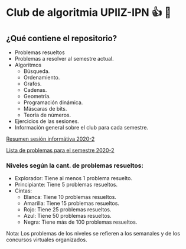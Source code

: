 # Club de algoritmia UPIIZ-IPN :+1: :dragon:
## ¿Qué contiene el repositorio?
* Problemas resueltos
 * Problemas a resolver al semestre actual.
* Algoritmos
  * Búsqueda.
  * Ordenamiento.
  * Grafos.
  * Cadenas.
  * Geometría.
  * Programación dinámica.
  * Máscaras de bits.
  * Teoría de números.
 * Ejercicios de las sesiones.
 * Información general sobre el club para cada semestre.

[Resumen sesión informátiva 2020-2](https://github.com/Wolfteinter/Club-de-algoritmia-UPIIZ-IPN/blob/master/Info/Sesi%C3%B3n%20informativa%20-%202020-2.md)

[Lista de problemas para el semestre 2020-2](https://github.com/Wolfteinter/Club-de-algoritmia-UPIIZ-IPN/blob/master/Info/ListasProblemas/listaProblemas_2020_2.md)

### Niveles según la cant. de problemas resueltos:
* Explorador: Tiene al menos 1 problema resuelto.
* Principiante: Tiene 5 problemas resueltos.
* Cintas:
    * Blanca: Tiene 10 problemas resueltos.
    * Amarilla: Tiene 15 problemas resueltos.
    * Rojo: Tiene 25 problemas resueltos.
    * Azul: Tiene 50 problemas resueltos.
    * Negra: Tiene más de 100 problemas resueltos.

Nota: Los problemas de los niveles se refieren a los semanales y de los concursos virtuales organizados.
